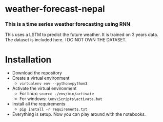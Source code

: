 # weather-forecast-nepal
### This is a time series weather forecasting using RNN

This uses a LSTM to predict the future weather. It is trained on 3 years data. The dataset is included here.
I DO NOT OWN THE DATASET.

# Installation
* Download the repository
* Create a virtual environment
  - `virtualenv env --python=python3`
* Activate the virtual environment
  - For linux: `source ./env/bin/activate`
  - For windows: `\env\Scripts\activate.bat`
* Install all the requirements
  - `pip install -r requirements.txt`
* Everything is setup. Now you can play around with the notebooks.
